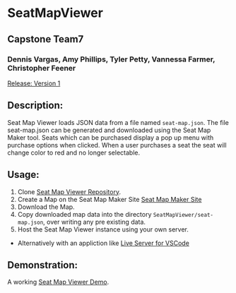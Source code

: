 # SeatMapViewer

## Capstone Team7
### Dennis Vargas, Amy Phillips, Tyler Petty, Vannessa Farmer, Christopher Feener

[Release: Version 1](https://github.com/WSUVCapstoneTeam7/SeatMapMaker/releases/latest)

## Description:
Seat Map Viewer loads JSON data from a file named `seat-map.json`. The file seat-map.json can be generated and downloaded using the Seat Map Maker tool. Seats which can be purchased display a pop up menu with purchase options when clicked. When a user purchases a seat the seat will change color to red and no longer selectable. 


## Usage:
1. Clone [Seat Map Viewer Repository](https://github.com/WSUVCapstoneTeam7/SeatMapMaker).
2. Create a Map on the Seat Map Maker Site [Seat Map Maker Site](https://wsuvcapstoneteam7.github.io/SeatMapMaker/)
3. Download the Map.
4. Copy downloaded map data into the directory `SeatMapViewer/seat-map.json`, over writing any pre existing data.
6. Host the Seat Map Viewer instance using your own server.
* Alternatively with an appliction like [Live Server for VSCode](https://marketplace.visualstudio.com/items?itemName=ritwickdey.LiveServer)

## Demonstration:
A working [Seat Map Viewer Demo](https://github.com/WSUVCapstoneTeam7/SeatMapViewer).
